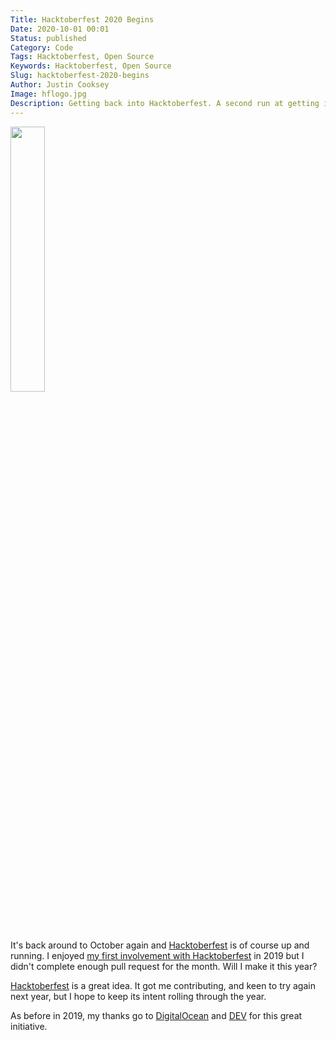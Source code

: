 ```yaml
---
Title: Hacktoberfest 2020 Begins
Date: 2020-10-01 00:01
Status: published
Category: Code
Tags: Hacktoberfest, Open Source
Keywords: Hacktoberfest, Open Source
Slug: hacktoberfest-2020-begins
Author: Justin Cooksey
Image: hflogo.jpg
Description: Getting back into Hacktoberfest. A second run at getting involved in Open Source by entering Hacktoberfest. It's really only about getting you involved.
---
```


<a href="https://hacktoberfest.com/"><img src="{attach}hflogo.jpg"  width="33%" height="33%"></a>

It's back around to October again and [Hacktoberfest](https://hacktoberfest.digitalocean.com/) is of course up and running. I enjoyed [my first involvement with Hacktoberfest](https://justincooksey.com/blog/hacktoberfest-2019/) in 2019 but I didn't complete enough pull request for the month. Will I make it this year?

[Hacktoberfest](https://hacktoberfest.digitalocean.com/) is a great idea. It got me contributing, and keen to try again next year, but I hope to keep its intent rolling through the year.

As before in 2019, my thanks go to [DigitalOcean](https://www.digitalocean.com/) and [DEV](https://dev.to/) for this great initiative.
